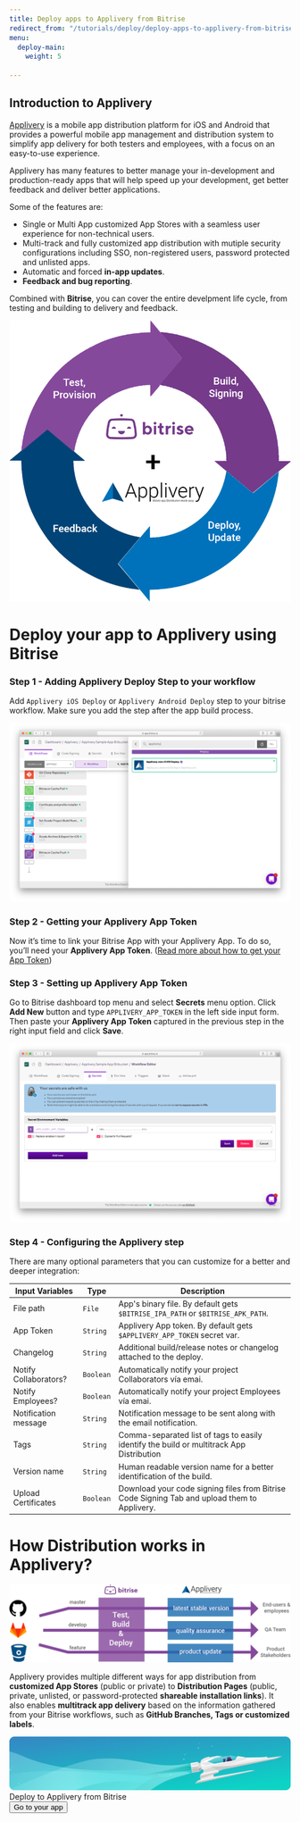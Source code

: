 ```yaml
---
title: Deploy apps to Applivery from Bitrise
redirect_from: "/tutorials/deploy/deploy-apps-to-applivery-from-bitrise/"
menu:
  deploy-main:
    weight: 5

---
```

## Introduction to Applivery

[Applivery](https://www.applivery.com) is a mobile app distribution platform for iOS and Android that provides a powerful mobile app management and distribution system to simplify app delivery for both testers and employees, with a focus on an easy-to-use experience. 

Applivery has many features to better manage your in-development and production-ready apps that will help speed up your development, get better feedback and deliver better applications.

Some of the features are:

* Single or Multi App customized App Stores with a seamless user experience for non-technical users.
* Multi-track and fully customized app distribution with mutiple security configurations including SSO, non-registered users, password protected and unlisted apps. 
* Automatic and forced **in-app updates**.
* **Feedback and bug reporting**.

Combined with **Bitrise**, you can cover the entire develpment life cycle, from testing and building to delivery and feedback.


![App life cycle with Applivery and Bitrise](/img/tutorials/deploy/applivery/fig1.png)

# Deploy your app to Applivery using Bitrise

### Step 1 - Adding Applivery Deploy Step to your workflow
Add `Applivery iOS Deploy` or `Applivery Android Deploy` step to your bitrise workflow. Make sure you add the step after the app build process.

![Applivery Workflow Step](/img/tutorials/deploy/applivery/tutorial1.png)

### Step 2 - Getting your Applivery App Token
Now it’s time to link your Bitrise App with your Applivery App. To do so, you’ll need your **Applivery App Token**. ([Read more about how to get your App Token](https://www.applivery.com/docs/rest-api/authentication/))

### Step 3 - Setting up Applivery App Token
Go to Bitrise  dashboard top menu and select **Secrets** menu option. Click **Add New** button and type `APPLIVERY_APP_TOKEN` in the left side input form. Then paste your **Applivery App Token** captured in the previous step in the right input field and click **Save**.

![Configuring Applivery App Token](/img/tutorials/deploy/applivery/tutorial2.png)

### Step 4 - Configuring the Applivery step

There are many optional parameters that you can customize for a better and deeper integration:

| Input Variables | Type | Description |
| --- | --- | --- |
| File path | `File` | App's binary file. By default gets `$BITRISE_IPA_PATH` or `$BITRISE_APK_PATH`. |
| App Token | `String` | Applivery App token. By default gets `$APPLIVERY_APP_TOKEN` secret var. |
| Changelog | `String` | Additional build/release notes or changelog attached to the deploy. |
| Notify Collaborators? | `Boolean` | Automatically notify your project Collaborators vía emai.|
| Notify Employees? | `Boolean` | Automatically notify your project Employees vía emai. |
| Notification message | `String` | Notification message to be sent along with the email notification. |
| Tags | `String` | Comma-separated list of tags to easily identify the build or multitrack App Distribution |
| Version name | `String` | Human readable version name for a better identification of the build. |
| Upload Certificates | `Boolean` | Download your code signing files from Bitrise Code Signing Tab and upload them to Applivery. |

# How Distribution works in Applivery?

![Distribution in Applivery](/img/tutorials/deploy/applivery/fig2.png)

Applivery provides multiple different ways for app distribution from **customized App Stores** (public or private) to **Distribution Pages** (public, private, unlisted, or password-protected **shareable installation links**). It also enables **multitrack app delivery** based on the information gathered from your Bitrise workflows, such as **GitHub Branches, Tags or customized labels**. 


<div class="banner">
	<img src="/assets/images/banner-bg-888x170.png" style="border: none;">
	<div class="deploy-text">Deploy to Applivery from Bitrise</div>
	<a target="_blank" href="https://app.bitrise.io/dashboard/builds"><button class="button">Go to your app</button></a>
</div>
